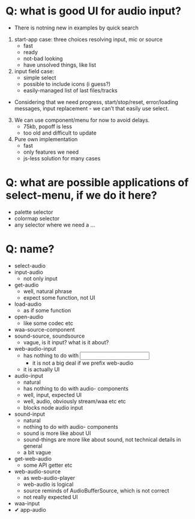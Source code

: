 # Q: what is good UI for audio input?
* There is notning new in examples by quick search
1. start-app case: three choices resolving input, mic or source
	+ fast
	+ ready
	+ not-bad looking
	- have unsolved things, like list
2.  input field case:
	+ simple select
	+ possible to include icons (i guess?)
	+ easily-managed list of last files/tracks
* Considering that we need progress, start/stop/reset, error/loading messages, input replacement - we can’t that easily use select.
3. We can use component/menu for now to avoid delays.
	- 75kb, popoff is less
	- too old and difficult to update
4. Pure own implementation
	+ fast
	+ only features we need
	+ js-less solution for many cases

# Q: what are possible applications of select-menu, if we do it here?
* palette selector
* colormap selector
* any selector where we need a ...

# Q: name?
* select-audio
* input-audio
	- not only input
* get-audio
	+ well, natural phrase
	- expect some function, not UI
* load-audio
	- as if some function
* open-audio
	- like some codec etc
* waa-source-component
* sound-source, soundsource
	- vague, is it input? what is it about?
* web-audio-input
	- has nothing to do with <input>
		+ it is not a big deal if we prefix web-audio
	- it is actually UI
* audio-input
	+ natural
	- has nothing to do with audio- components
	+ well, input, expected UI
	+ well, audio, obviously stream/waa etc etc
	- blocks node audio input
* sound-input
	+ natural
	+ nothing to do with audio- components
	+ sound is more like about UI
	+ sound-things are more like about sound, not technical details in general
	- a bit vague
* get-web-audio
	- some API getter etc
* web-audio-source
	+ as web-audio-player
	+ web-audio is logical
	- source reminds of AudioBufferSource, which is not correct
	- not really expected UI
* waa-input
* ✔ app-audio